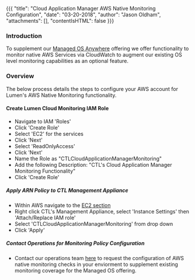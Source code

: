 {{{
  "title": "Cloud Application Manager AWS Native Monitoring Configuration",
  "date": "03-20-2018",
  "author": "Jason Oldham",
  "attachments": [],
  "contentIsHTML": false
}}}

### Introduction
To supplement our [Managed OS Anywhere](https://www.ctl.io/cloud-application-manager/managed-services-anywhere/) offering we offer functionality to monitor native AWS Services via CloudWatch to augment our existing OS level monitoring capabilities as an optional feature. 

### Overview
The below process details the steps to configure your AWS account for Lumen's AWS Native Monitoring functionality.

#### Create Lumen Cloud Monitoring IAM Role
* Navigate to IAM 'Roles'
* Click 'Create Role'
* Select 'EC2' for the services
* Click 'Next'
* Select 'ReadOnlyAccess'
* Click 'Next'
* Name the Role as "CTLCloudApplicationManagerMonitoring"
* Add the following Description: "CTL's Cloud Application Manager Monitoring Functionality"
* Click 'Create Role'

##### Apply ARN Policy to CTL Management Appliance
* Within AWS navigate to the [EC2 section](http://console.aws.amazon.com/ec2/v2/)
* Right click CTL's Management Appliance, select 'Instance Settings' then 'Attach/Replace IAM role'
* Select 'CTLCloudApplicationManagerMonitoring' from drop down
* Click 'Apply'

##### Contact Operations for Monitoring Policy Configuration
* Contact our operations team [here](http://managedservices.ctl.io) to request the configuration of AWS native monitoring checks in your enviorment to supplement existing monitoring coverage for the Managed OS offering.
